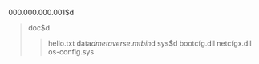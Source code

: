 000.000.000.001$d
>doc$d
>>hello.txt
>data$d
>>metaverse.mt
>bin$d
>sys$d
>>bootcfg.dll
>>netcfgx.dll
>>os-config.sys